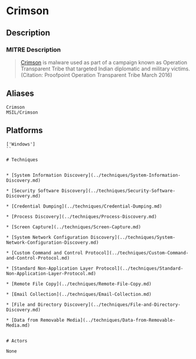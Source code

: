
# Crimson

## Description

### MITRE Description

> [Crimson](https://attack.mitre.org/software/S0115) is malware used as part of a campaign known as Operation Transparent Tribe that targeted Indian diplomatic and military victims. (Citation: Proofpoint Operation Transparent Tribe March 2016)

## Aliases

```
Crimson
MSIL/Crimson
```

## Platforms

```
['Windows']
``

# Techniques


* [System Information Discovery](../techniques/System-Information-Discovery.md)

* [Security Software Discovery](../techniques/Security-Software-Discovery.md)
    
* [Credential Dumping](../techniques/Credential-Dumping.md)
    
* [Process Discovery](../techniques/Process-Discovery.md)
    
* [Screen Capture](../techniques/Screen-Capture.md)
    
* [System Network Configuration Discovery](../techniques/System-Network-Configuration-Discovery.md)
    
* [Custom Command and Control Protocol](../techniques/Custom-Command-and-Control-Protocol.md)
    
* [Standard Non-Application Layer Protocol](../techniques/Standard-Non-Application-Layer-Protocol.md)
    
* [Remote File Copy](../techniques/Remote-File-Copy.md)
    
* [Email Collection](../techniques/Email-Collection.md)
    
* [File and Directory Discovery](../techniques/File-and-Directory-Discovery.md)
    
* [Data from Removable Media](../techniques/Data-from-Removable-Media.md)
    

# Actors

None
